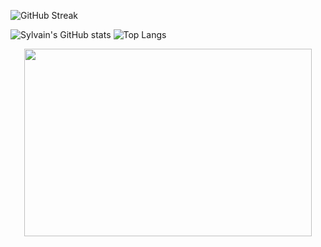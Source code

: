 
![GitHub Streak](https://github-readme-streak-stats.herokuapp.com?user=Sylvain-Valvassori&theme=react&hide_border=true&ring=FFFFFF)

![Sylvain's GitHub stats](https://github-readme-stats.vercel.app/api?username=Sylvain-Valvassori&show_icons=true&theme=react)
![Top Langs](https://github-readme-stats.vercel.app/api/top-langs/?username=Sylvain-Valvassori&langs_count=10&theme=react)



<p align="center">
  <img width="460" height="300" src="https://github-readme-streak-stats.herokuapp.com?user=Sylvain-Valvassori&theme=react&hide_border=true&ring=FFFFFF">
</p>




